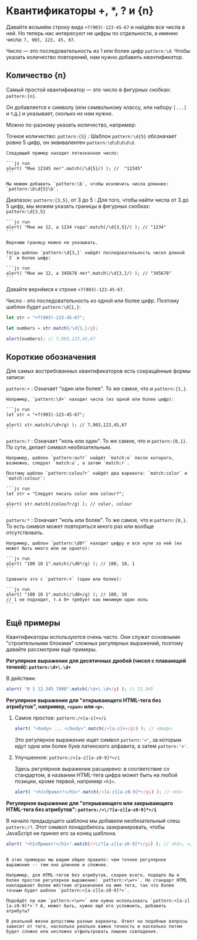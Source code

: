 # Квантификаторы +, *, ? и {n}

Давайте возьмём строку вида `+7(903)-123-45-67` и найдём все числа в ней. Но теперь нас интересуют не цифры по отдельности, а именно числа: `7, 903, 123, 45, 67`.

Число — это последовательность из 1 или более цифр `pattern:\d`. Чтобы указать количество повторений, нам нужно добавить *квантификатор*.

## Количество {n}

Самый простой квантификатор — это число в фигурных скобках: `pattern:{n}`.

Он добавляется к символу (или символьному классу, или набору `[...]` и т.д.) и указывает, сколько их нам нужно.

Можно по-разному указать количество, например:

Точное количество: `pattern:{5}`
: Шаблон `pattern:\d{5}` обозначает ровно 5 цифр, он эквивалентен `pattern:\d\d\d\d\d`.

    Следующий пример находит пятизначное число:

    ```js run
    alert( "Мне 12345 лет".match(/\d{5}/) ); //  "12345"
    ```

    Мы можем добавить `pattern:\b`, чтобы исключить числа длиннее: `pattern:\b\d{5}\b`.

Диапазон: `pattern:{3,5}`, от 3 до 5
: Для того, чтобы найти числа от 3 до 5 цифр, мы можем указать границы в фигурных скобках: `pattern:\d{3,5}`

    ```js run
    alert( "Мне не 12, а 1234 года".match(/\d{3,5}/) ); // "1234"
    ```

    Верхнюю границу можно не указывать.

    Тогда шаблон `pattern:\d{3,}` найдёт последовательность чисел длиной `3` и более цифр:

    ```js run
    alert( "Мне не 12, а 345678 лет".match(/\d{3,}/) ); // "345678"
    ```

Давайте вернёмся к строке `+7(903)-123-45-67`.

Число - это последовательность из одной или более цифр. Поэтому шаблон будет `pattern:\d{1,}`:

```js run
let str = "+7(903)-123-45-67";

let numbers = str.match(/\d{1,}/g);

alert(numbers); // 7,903,123,45,67
```

## Короткие обозначения

Для самых востребованных квантификаторов есть сокращённые формы записи:

`pattern:+`
: Означает "один или более". То же самое, что и `pattern:{1,}`.

    Например, `pattern:\d+` находит числа (из одной или более цифр):

    ```js run
    let str = "+7(903)-123-45-67";

    alert( str.match(/\d+/g) ); // 7,903,123,45,67
    ```

`pattern:?`
: Означает "ноль или один". То же самое, что и `pattern:{0,1}`. По сути, делает символ необязательным.

    Например, шаблон `pattern:ou?r` найдёт `match:o` после которого, возможно, следует `match:u`, а затем `match:r`.

    Поэтому шаблон `pattern:colou?r` найдёт два варианта: `match:color` и `match:colour`:

    ```js run
    let str = "Следует писать color или colour?";

    alert( str.match(/colou?r/g) ); // color, colour
    ```

`pattern:*`
: Означает "ноль или более". То же самое, что и `pattern:{0,}`. То есть символ может повторяться много раз или вообще отсутствовать.

    Например, шаблон `pattern:\d0*` находит цифру и все нули за ней (их может быть много или ни одного):

    ```js run
    alert( "100 10 1".match(/\d0*/g) ); // 100, 10, 1
    ```

    Сравните это с `pattern:+` (один или более):

    ```js run
    alert( "100 10 1".match(/\d0+/g) ); // 100, 10
    // 1 не подходит, т.к 0+ требует как минимум один ноль
    ```

## Ещё примеры

Квантификаторы используются очень часто. Они служат основными "строительными блоками" сложных регулярных выражений, поэтому давайте рассмотрим ещё примеры.

**Регулярное выражение для десятичных дробей (чисел с плавающей точкой): `pattern:\d+\.\d+`**

В действии:
```js run
alert( "0 1 12.345 7890".match(/\d+\.\d+/g) ); // 12.345
```

**Регулярное выражение для "открывающего HTML-тега без атрибутов", например, `<span>` или `<p>`.**

1. Самое простое: `pattern:/<[a-z]+>/i`

    ```js run
    alert( "<body> ... </body>".match(/<[a-z]+>/gi) ); // <body>
    ```

    Это регулярное выражение ищет символ `pattern:'<'`, за которым идут одна или более букв латинского алфавита, а затем `pattern:'>'`.

2. Улучшенное: `pattern:/<[a-z][a-z0-9]*>/i`

    Здесь регулярное выражение расширено: в соответствие со стандартом, в названии HTML-тега цифра может быть на любой позиции, кроме первой, например `<h1>`.

    ```js run
    alert( "<h1>Привет!</h1>".match(/<[a-z][a-z0-9]*>/gi) ); // <h1>
    ```

**Регулярное выражение для "открывающего или закрывающего HTML-тега без атрибутов": `pattern:/<\/?[a-z][a-z0-9]*>/i`**

В начало предыдущего шаблона мы добавили необязательный слеш `pattern:/?`. Этот символ понадобилось заэкранировать, чтобы JavaScript не принял его за конец шаблона.

```js run
alert( "<h1>Привет!</h1>".match(/<\/?[a-z][a-z0-9]*>/gi) ); // <h1>, </h1>
```

```smart header="Чтобы регулярное выражение было точнее, нам часто приходится делать его сложнее"

В этих примерах мы видим общее правило: чем точнее регулярное выражение -- тем оно длиннее и сложнее.

Например, для HTML-тегов без атрибутов, скорее всего, подошло бы и более простое регулярное выражение: `pattern:<\w+>`. Но стандарт HTML накладывает более жёсткие ограничения на имя тега, так что более точным будет шаблон `pattern:<[a-z][a-z0-9]*>`.

Подойдёт ли нам `pattern:<\w+>` или нужно использовать `pattern:<[a-z][a-z0-9]*>`? А, может быть, нужно ещё его усложнить, добавить атрибуты?

В реальной жизни допустимы разные варианты. Ответ на подобные вопросы зависит от того, насколько реально важна точность и насколько потом будет сложно или несложно отфильтровать лишние совпадения.
```
